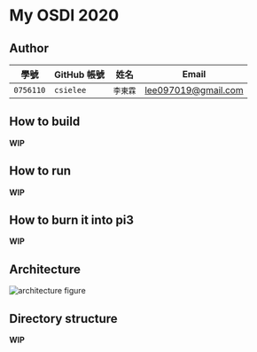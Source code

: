 # My OSDI 2020

## Author

| 學號 | GitHub 帳號 | 姓名 | Email |
| --- | ----------- | --- | --- |
|`0756110`| `csielee` | `李東霖` | lee097019@gmail.com |

## How to build

**WIP**

## How to run

**WIP**

## How to burn it into pi3

**WIP**

## Architecture

![architecture figure]()

## Directory structure

**WIP**

